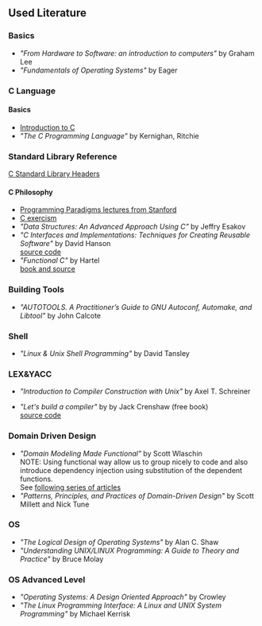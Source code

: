## Used Literature

### Basics
- _"From Hardware to Software: an introduction to computers"_ by Graham Lee
- _"Fundamentals of Operating Systems"_ by Eager

### C Language

#### Basics
- [Introduction to C](http://ix.cs.uoregon.edu/~norris/cis330books/ThinkingInC/Index.html)
- _"The C Programming Language"_ by Kernighan, Ritchie

### Standard Library Reference

[C Standard Library Headers](https://en.cppreference.com/w/c/header)

#### C Philosophy
- [Programming Paradigms lectures from Stanford](https://www.youtube.com/watch?v=Ps8jOj7diA0&list=PL5BD86273FEF4DB0B)
- [C exercism](https://exercism.io/tracks/c)
- _"Data Structures: An Advanced Approach Using C"_ by Jeffry Esakov <br/>
- _"C Interfaces and Implementations: Techniques for Creating Reusable Software"_ by David Hanson  <br/>
  [source code](https://github.com/zlatozar/cii)
- _"Functional C"_ by Hartel  <br/>
  [book and source](https://research.utwente.nl/en/publications/functional-c)


### Building Tools
- _"AUTOTOOLS. A Practitioner’s Guide to GNU Autoconf, Automake, and Libtool"_ by John Calcote

### Shell
- _"Linux & Unix Shell Programming"_ by David Tansley

### LEX&YACC
- _"Introduction to Compiler Construction with Unix"_ by Axel T. Schreiner

- _"Let's build a compiler"_ by by Jack Crenshaw (free book)  <br/>
  [source code](https://github.com/lotabout/Let-s-build-a-compiler)

### Domain Driven Design
- _"Domain Modeling Made Functional"_ by Scott Wlaschin   <br/>
   NOTE: Using functional way allow us to group nicely to code and also  <br/>
         introduce dependency injection using substitution of the dependent functions.<br/>
         See [following series of articles](https://fsharpforfunandprofit.com/posts/dependencies)
- _"Patterns, Principles, and Practices of Domain-Driven Design"_ by Scott Millett and Nick Tune

### OS
- _"The Logical Design of Operating Systems"_ by Alan C. Shaw
- _"Understanding UNIX/LINUX Programming: A Guide to Theory and Practice"_ by Bruce Molay

### OS Advanced Level
- _"Operating Systems: A Design Oriented Approach"_ by Crowley
- _"The Linux Programming Interface: A Linux and UNIX System Programming"_ by Michael Kerrisk
